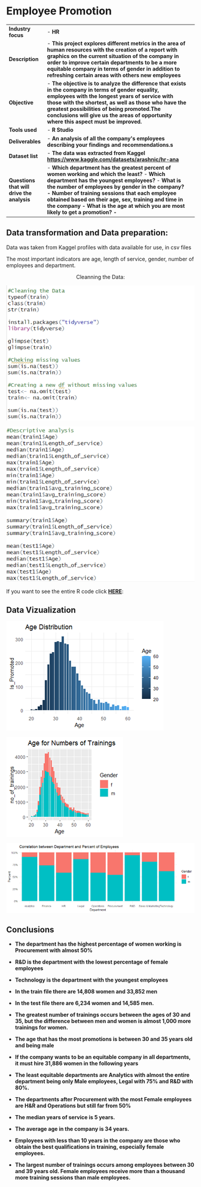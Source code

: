 <h1>Employee Promotion</h1>  

|  |  | |
| ----------- | ----------- | ----------|
| <b>Industry focus  </b> | - <b>HR </b> |  |
|<b> Description  </b>  | - <b>This project explores different metrics in the area of human resources with the creation of a report with graphics on the current situation of the company in order to improve certain departments to be a more equitable company in terms of gender in addition to refreshing certain areas with others new employees</b> | |
|<b> Objective </b> | - <b>The objective is to analyze the difference that exists in the company in terms of gender equality, employees with the longest years of service with those with the shortest, as well as those who have the greatest possibilities of being promoted.The conclusions will give us the areas of opportunity where this aspect must be improved. </b> |  |
|<b> Tools used  </b> | - <b>R Studio</b>|  |
|<b> Deliverables </b>  | - <b>An analysis of all the company's employees describing your findings and recommendations.s</b> | |
|<b> Dataset list </b> |- <b> The data was extracted from Kaggel https://www.kaggle.com/datasets/arashnic/hr-ana </b>|  |
|<b>Questions that will drive the analysis</b>  | - <b>Which department has the greatest percent of women working and which the least?</b>  - <b>Which department has the youngest employees?</b>  - <b> What is the number of employees by gender in the company? - <b> Number of training sessions that each employee obtained based on their age, sex, training and time in the company  - <b> What is the age at which you are most likely to get a promotion? - <b>| |





<h2>Data transformation and Data preparation:</h2>   
Data was taken from Kaggel profiles with data available for use, in csv files

The most important indicators are age, length of service, gender, number of employees and department.</h2>

<p align="center">
Cleanning the Data:  <br/>
 
![Cleaning data](https://github.com/antomagu/RProject/blob/main/Captura%20de%20pantalla%202024-04-04%20111320.png)


![Captura de pantalla 2023-11-17 120901](https://github.com/antomagu/RProject/blob/main/Captura%20de%20pantalla%202024-04-04%20111339.png)


If you want to see the entire R code click **[HERE](https://www.kaggle.com/code/antonioguev/employee-promotion)**:

<h2>Data Vizualization</h2>  

<p align="center"> 


![Age Distribution](https://github.com/antomagu/RProject/blob/main/plot4.png)


![Age for number of Trainings](https://github.com/antomagu/RProject/blob/main/plot8.png)


![Percentage_employees](https://github.com/antomagu/RProject/blob/main/plot9.png)


<h2>Conclusions</h2>  


- <b>The department has the highest percentage of women working is Procurement with almost 50%</b>
  
- <b>R&D is the department with the lowest percentage of female employees</b>

- <b>Technology is the department with the youngest employees</b>

- <b>In the train file there are 14,808 women and 33,852 men</b>

- <b>In the test file there are 6,234 women and 14,585 men.</b>

- <b> The greatest number of trainings occurs between the ages of 30 and 35, but the difference between men and women is almost 1,000 more trainings for women.</b>

- <b>The age that has the most promotions is between 30 and 35 years old and being male</b>
  
- <b>If the company wants to be an equitable company in all departments, it must hire 31,886 women in the following years</b> 

- <b>The least equitable departments are Analytics with almost the entire department being only Male employees, Legal with 75% and R&D with 80%.</b>

- <b>The departments after Procurement with the most Female employees are H&R and Operations but still far from 50%</b>

- <b>The median years of service is 5 years.</b>

- <b>The average age in the company is 34 years.</b>

- <b>Employees with less than 10 years in the company are those who obtain the best qualifications in training, especially female employees.</b>

- <b>The largest number of trainings occurs among employees between 30 and 39 years old. Female employees receive more than a thousand more training sessions than male employees.</b>
 









